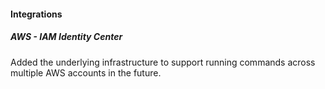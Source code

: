 
#### Integrations

##### AWS - IAM Identity Center

Added the underlying infrastructure to support running commands across multiple AWS accounts in the future.

